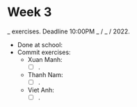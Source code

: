 # Week 3

_ exercises. Deadline 10:00PM _ / \_ / 2022.

- Done at school:
- Commit exercises:
  - Xuan Manh:
    - [ ] .
  - Thanh Nam:
    - [ ] .
  - Viet Anh:
    - [ ] .
